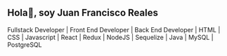Hola👋, soy Juan Francisco Reales
---
Fullstack Developer | Front End Developer | Back End Developer | HTML | CSS | Javascript | React | Redux | NodeJS | Sequelize | Java | MySQL | PostgreSQL
<!--
**JFReales/JFReales** is a ✨ _special_ ✨ repository because its `README.md` (this file) appears on your GitHub profile.

Here are some ideas to get you started:

- 🔭 I’m currently working on ...
- 🌱 I’m currently learning ...
- 👯 I’m looking to collaborate on ...
- 🤔 I’m looking for help with ...
- 💬 Ask me about ...
- 📫 How to reach me: ...
- 😄 Pronouns: ...
- ⚡ Fun fact: ...
-->
